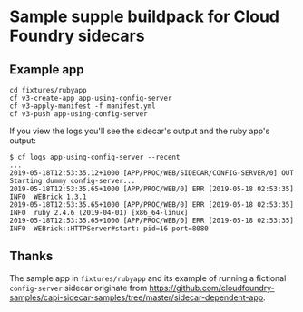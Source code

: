 # Sample supple buildpack for Cloud Foundry sidecars

## Example app

```plain
cd fixtures/rubyapp
cf v3-create-app app-using-config-server
cf v3-apply-manifest -f manifest.yml
cf v3-push app-using-config-server
```

If you view the logs you'll see the sidecar's output and the ruby app's output:

```plain
$ cf logs app-using-config-server --recent
...
2019-05-18T12:53:35.12+1000 [APP/PROC/WEB/SIDECAR/CONFIG-SERVER/0] OUT Starting dummy config-server...
2019-05-18T12:53:35.65+1000 [APP/PROC/WEB/0] ERR [2019-05-18 02:53:35] INFO  WEBrick 1.3.1
2019-05-18T12:53:35.65+1000 [APP/PROC/WEB/0] ERR [2019-05-18 02:53:35] INFO  ruby 2.4.6 (2019-04-01) [x86_64-linux]
2019-05-18T12:53:35.65+1000 [APP/PROC/WEB/0] ERR [2019-05-18 02:53:35] INFO  WEBrick::HTTPServer#start: pid=16 port=8080
```

## Thanks

The sample app in `fixtures/rubyapp` and its example of running a fictional `config-server` sidecar originate from https://github.com/cloudfoundry-samples/capi-sidecar-samples/tree/master/sidecar-dependent-app.
